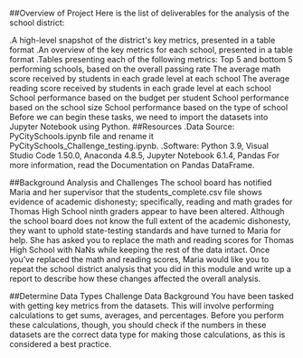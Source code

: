 ##Overview of Project
Here is the list of deliverables for the analysis of the school district:

  .A high-level snapshot of the district's key metrics, presented in a table format
   .An overview of the key metrics for each school, presented in a table format
   .Tables presenting each of the following metrics:
Top 5 and bottom 5 performing schools, based on the overall passing rate
The average math score received by students in each grade level at each school
The average reading score received by students in each grade level at each school
School performance based on the budget per student
School performance based on the school size
School performance based on the type of school Before we can begin these tasks, we need to import the datasets into Jupyter Notebook using Python.
##Resources
.Data Source: PyCitySchools.ipynb file and rename it PyCitySchools_Challenge_testing.ipynb.
.Software: Python 3.9, Visual Studio Code 1.50.0, Anaconda 4.8.5, Jupyter Notebook 6.1.4, Pandas
For more information, read the Documentation on Pandas DataFrame.

##Background Analysis and Challenges
The school board has notified Maria and her supervisor that the students_complete.csv file shows evidence of academic dishonesty; specifically, reading and math grades for Thomas High School ninth graders appear to have been altered. Although the school board does not know the full extent of the academic dishonesty, they want to uphold state-testing standards and have turned to Maria for help. She has asked you to replace the math and reading scores for Thomas High School with NaNs while keeping the rest of the data intact. Once you’ve replaced the math and reading scores, Maria would like you to repeat the school district analysis that you did in this module and write up a report to describe how these changes affected the overall analysis.

##Determine Data Types Challenge Data Background
You have been tasked with getting key metrics from the datasets. This will involve performing calculations to get sums, averages, and percentages. Before you perform these calculations, though, you should check if the numbers in these datasets are the correct data type for making those calculations, as this is considered a best practice.
